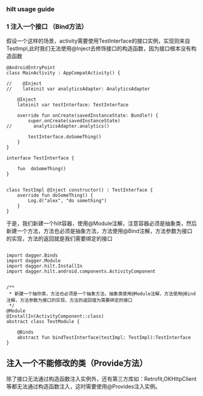 ### hilt usage guide

### 1 注入一个接口 （Bind方法）

假设一个这样的场景，activity需要使用TestInterface的接口实例，实现则来自TestImpl,此时我们无法使用@Inject去修饰接口的构造函数，因为接口根本没有构造函数

```
@AndroidEntryPoint
class MainActivity : AppCompatActivity() {

//    @Inject
//    lateinit var analyticsAdapter: AnalyticsAdapter

    @Inject
    lateinit var testInterface: TestInterface

    override fun onCreate(savedInstanceState: Bundle?) {
        super.onCreate(savedInstanceState)
//        analyticsAdapter.analytics()

        testInterface.doSomeThing()
    }
}
```

```
interface TestInterface {

    fun  doSomeThing()
}
```

```

class TestImpl @Inject constructor() : TestInterface {
    override fun doSomeThing() {
        Log.d("alex", "do something")
    }
}

```

于是，我们新建一个hilt容器，使用@Module注解，注意容器必须是抽象类，然后新建一个方法，方法也必须是抽象方法，方法使用@Bind注解，方法参数为接口的实现，方法的返回就是我们需要绑定的接口

```

import dagger.Binds
import dagger.Module
import dagger.hilt.InstallIn
import dagger.hilt.android.components.ActivityComponent


/**
 * 新建一个抽你类，方法也必须是一个抽象方法，抽象类使用@Module注解，方法使用@Bind注解，方法参数为接口的实现，方法的返回值为需要绑定的接口
 */
@Module
@InstallIn(ActivityComponent::class)
abstract class TestModule {

    @Binds
    abstract fun bindTestInterface(testImpl: TestImpl):TestInterface
}

```

## 注入一个不能修改的类（Provide方法）
除了接口无法通过构造函数注入实例外，还有第三方库如：Retrofit,OKHttpClient 等都无法通过构造函数注入，这时需要使用@Provides注入实例。
